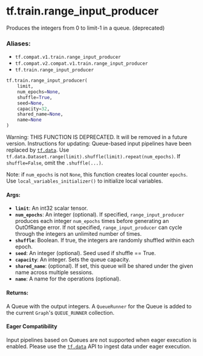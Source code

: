 <div itemscope itemtype="http://developers.google.com/ReferenceObject">
<meta itemprop="name" content="tf.train.range_input_producer" />
<meta itemprop="path" content="Stable" />
</div>

# tf.train.range_input_producer

Produces the integers from 0 to limit-1 in a queue. (deprecated)

### Aliases:

* `tf.compat.v1.train.range_input_producer`
* `tf.compat.v2.compat.v1.train.range_input_producer`
* `tf.train.range_input_producer`

``` python
tf.train.range_input_producer(
    limit,
    num_epochs=None,
    shuffle=True,
    seed=None,
    capacity=32,
    shared_name=None,
    name=None
)
```

<!-- Placeholder for "Used in" -->

Warning: THIS FUNCTION IS DEPRECATED. It will be removed in a future version.
Instructions for updating:
Queue-based input pipelines have been replaced by <a href="../../tf/data.md"><code>tf.data</code></a>. Use `tf.data.Dataset.range(limit).shuffle(limit).repeat(num_epochs)`. If `shuffle=False`, omit the `.shuffle(...)`.

Note: if `num_epochs` is not `None`, this function creates local counter
`epochs`. Use `local_variables_initializer()` to initialize local variables.

#### Args:


* <b>`limit`</b>: An int32 scalar tensor.
* <b>`num_epochs`</b>: An integer (optional). If specified, `range_input_producer`
  produces each integer `num_epochs` times before generating an
  OutOfRange error. If not specified, `range_input_producer` can cycle
  through the integers an unlimited number of times.
* <b>`shuffle`</b>: Boolean. If true, the integers are randomly shuffled within each
  epoch.
* <b>`seed`</b>: An integer (optional). Seed used if shuffle == True.
* <b>`capacity`</b>: An integer. Sets the queue capacity.
* <b>`shared_name`</b>: (optional). If set, this queue will be shared under the given
  name across multiple sessions.
* <b>`name`</b>: A name for the operations (optional).


#### Returns:

A Queue with the output integers.  A `QueueRunner` for the Queue
is added to the current `Graph`'s `QUEUE_RUNNER` collection.




#### Eager Compatibility
Input pipelines based on Queues are not supported when eager execution is
enabled. Please use the <a href="../../tf/data.md"><code>tf.data</code></a> API to ingest data under eager execution.

